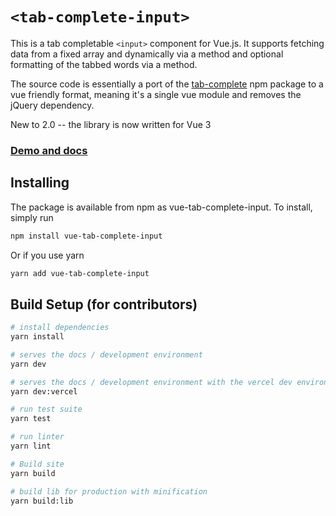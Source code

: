 # `<tab-complete-input>`

This is a tab completable `<input>` component for Vue.js. It supports fetching data from a fixed array and dynamically via a method and optional formatting of the tabbed words via a method.

The source code is essentially a port of the [tab-complete](https://www.npmjs.com/package/tab-complete) npm package to a vue friendly format, meaning it's a single vue module and removes the jQuery dependency.

New to 2.0 -- the library is now written for Vue 3

### [Demo and docs](https://tab-complete-input-vue.vercel.app/)

## Installing
The package is available from npm as vue-tab-complete-input. To install, simply run

``` bash
npm install vue-tab-complete-input
```

Or if you use yarn

``` bash
yarn add vue-tab-complete-input
```

## Build Setup (for contributors)

``` bash
# install dependencies
yarn install

# serves the docs / development environment
yarn dev 

# serves the docs / development environment with the vercel dev environment
yarn dev:vercel

# run test suite
yarn test 

# run linter 
yarn lint

# Build site
yarn build

# build lib for production with minification
yarn build:lib
```
